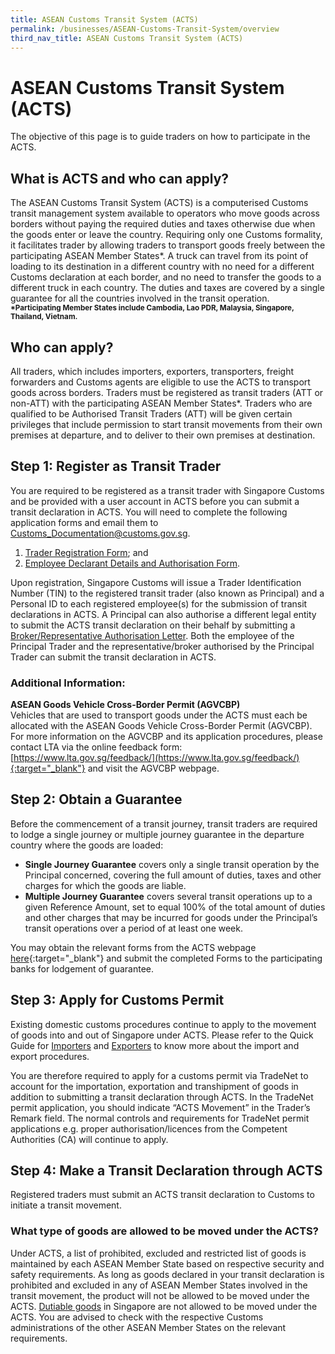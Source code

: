 ```yaml
---
title: ASEAN Customs Transit System (ACTS)
permalink: /businesses/ASEAN-Customs-Transit-System/overview
third_nav_title: ASEAN Customs Transit System (ACTS)
---
```

# ASEAN Customs Transit System (ACTS)

The objective of this page is to guide traders on how to participate in the ACTS.

## What is ACTS and who can apply? 

The ASEAN Customs Transit System (ACTS) is a computerised Customs transit management system available to operators who move goods across borders without paying the required duties and taxes otherwise due when the goods enter or leave the country.  Requiring only one Customs formality, it facilitates trader by allowing traders to transport goods freely between the participating ASEAN Member States*.  A truck can travel from its point of loading to its destination in a different country with no need for a different Customs declaration at each border, and no need to transfer the goods to a different truck in each country.  The duties and taxes are covered by a single guarantee for all the countries involved in the transit operation. <br>
<sup>**\*Participating Member States include Cambodia, Lao PDR, Malaysia, Singapore, Thailand, Vietnam.**

## Who can apply?

All traders, which includes importers, exporters, transporters, freight forwarders and Customs agents are eligible to use the ACTS to transport goods across borders.  Traders must be registered as transit traders (ATT or non-ATT) with the participating ASEAN Member States*.
Traders who are qualified to be Authorised Transit Traders (ATT) will be given certain privileges that include permission to start transit movements from their own premises at departure, and to deliver to their own premises at destination.

## Step 1: Register as Transit Trader

You are required to be registered as a transit trader with Singapore Customs and be provided with a user account in ACTS before you can submit a transit declaration in ACTS. 
You will need to complete the following application forms and email them to [Customs_Documentation@customs.gov.sg](mailto:Customs_Documentation@customs.gov.sg).

   1. [Trader Registration Form](/eservices/customs-forms-and-service-links); and
   2. [Employee Declarant Details and Authorisation Form](/eservices/customs-forms-and-service-links).

Upon registration, Singapore Customs will issue a Trader Identification Number (TIN) to the registered transit trader (also known as Principal) and a Personal ID to each registered employee(s) for the submission of transit declarations in ACTS. A Principal can also authorise a different legal entity to submit the ACTS transit declaration on their behalf by submitting a [Broker/Representative Authorisation Letter](/eservices/customs-forms-and-service-links). Both the employee of the Principal Trader and the representative/broker authorised by the Principal Trader can submit the transit declaration in ACTS.

### Additional Information:
**ASEAN Goods Vehicle Cross-Border Permit (AGVCBP)**<br>
Vehicles that are used to transport goods under the ACTS must each be allocated with the ASEAN Goods Vehicle Cross-Border Permit (AGVCBP). For more information on the AGVCBP and its application procedures, please contact LTA via the online feedback form: [https://www.lta.gov.sg/feedback/](https://www.lta.gov.sg/feedback/){:target="_blank"} and visit the AGVCBP webpage. 

## Step 2: Obtain a Guarantee

Before the commencement of a transit journey, transit traders are required to lodge a single journey or multiple journey guarantee in the departure country where the goods are loaded:<br>
   - **Single Journey Guarantee** covers only a single transit operation by the Principal concerned, covering the full amount of duties, taxes and other charges for which the goods are liable.<br> 
   - **Multiple Journey Guarantee** covers several transit operations up to a given Reference Amount, set to equal 100% of the total amount of duties and other charges that may be incurred for goods under the Principal’s transit operations over a period of at least one week.
 
You may obtain the relevant forms from the ACTS webpage [here](https://acts.asean.org/traders-guide/guarantee){:target="_blank"} and submit the completed Forms to the participating banks for lodgement of guarantee.

## Step 3: Apply for Customs Permit

Existing domestic customs procedures continue to apply to the movement of goods into and out of Singapore under ACTS. Please refer to the Quick Guide for [Importers](/businesses/importing-goods/overview) and [Exporters](/businesses/exporting-goods/overview) to know more about the import and export procedures.

You are therefore required to apply for a customs permit via TradeNet to account for the importation, exportation and transhipment of goods in addition to submitting a transit declaration through ACTS. In the TradeNet permit application, you should indicate “ACTS Movement” in the Trader’s Remark field.  The normal controls and requirements for TradeNet permit applications e.g. proper authorisation/licences from the Competent Authorities (CA) will continue to apply.

## Step 4: Make a Transit Declaration through ACTS

Registered traders must submit an ACTS transit declaration to Customs to initiate a transit movement. 

### What type of goods are allowed to be moved under the ACTS?
Under ACTS, a list of prohibited, excluded and restricted list of goods is maintained by each ASEAN Member State based on respective security and safety requirements. As long as goods declared in your transit declaration is prohibited and excluded in any of ASEAN Member States involved in the transit movement, the product will not be allowed to be moved under the ACTS.
[Dutiable goods](/businesses/valuation-duties-taxes-and-fees/duties-and-dutiable-goods) in Singapore are not allowed to be moved under the ACTS. You are advised to check with the respective Customs administrations of the other ASEAN Member States on the relevant requirements.


